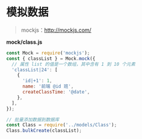 # 模拟数据

> mockjs：http://mockjs.com/

**mock/class.js**

```js
const Mock = require('mockjs');
const { classList } = Mock.mock({
  // 属性 list 的值是一个数组，其中含有 1 到 10 个元素
  'classList|24': [
    {
      'id|+1': 1,
      name: '前端 @id 班',
      createClassTime: '@date',
    },
  ],
});

// 批量添加数据到数据库
const Class = require('../models/Class');
Class.bulkCreate(classList);
```

